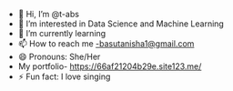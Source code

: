 

- 👋 Hi, I’m @t-abs
- 👀 I’m interested in Data Science and Machine Learning
- 🌱 I’m currently learning 
- 📫 How to reach me -basutanisha1@gmail.com
- 😄 Pronouns: She/Her
- My portfolio- https://66af21204b29e.site123.me/
- ⚡ Fun fact: I love singing


<!---
t-abs/t-abs is a ✨ special ✨ repository because its `README.md` (this file) appears on your GitHub profile.
You can click the Preview link to take a look at your changes.
--->
